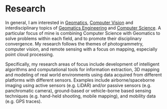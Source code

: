 # Research

In general, I am interested in [Geomatics](https://en.wikipedia.org/wiki/Geomatics), [Computer Vision](https://en.wikipedia.org/wiki/Computer_vision) 
and interdisciplinary topics of [Geomatics Engineering](https://en.wikipedia.org/wiki/Geomatics#Geomatics_engineering) and [Computer Science](https://en.wikipedia.org/wiki/Computer_science). 
A particular focus of mine is combining Computer Science with Geomatics to solve problems within each field, 
and to promote their disciplinary convergence. My research follows the themes of photogrammetry, computer vision, and remote sensing with a 
focus on mapping, especially point cloud processing. 

Specifically, my research areas of focus include development of intelligent algorithms and computational tools for information extraction, 
3D mapping and modeling of real world environments using data acquired from different platforms with different sensors. 
Examples include airborne/spaceborne imaging using active sensors (e.g. LiDAR) and/or passive sensors (e.g. panchromatic camera), 
ground-based or vehicle-borne based sensing techniques (e.g. hand-held shooting, mobile mapping), and mobility data (e.g. GPS traces). 



